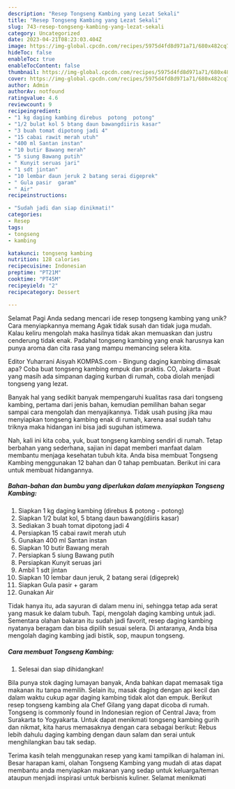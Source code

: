 ```yaml
---
description: "Resep Tongseng Kambing yang Lezat Sekali"
title: "Resep Tongseng Kambing yang Lezat Sekali"
slug: 743-resep-tongseng-kambing-yang-lezat-sekali
category: Uncategorized
date: 2023-04-21T08:23:03.404Z
image: https://img-global.cpcdn.com/recipes/5975d4fd8d971a71/680x482cq70/tongseng-kambing-foto-resep-utama.jpg
hideToc: false
enableToc: true
enableTocContent: false
thumbnail: https://img-global.cpcdn.com/recipes/5975d4fd8d971a71/680x482cq70/tongseng-kambing-foto-resep-utama.jpg
cover: https://img-global.cpcdn.com/recipes/5975d4fd8d971a71/680x482cq70/tongseng-kambing-foto-resep-utama.jpg
author: Admin
authorAv: notfound
ratingvalue: 4.6
reviewcount: 9
recipeingredient:
- "1 kg daging kambing direbus  potong  potong"
- "1/2 bulat kol 5 btang daun bawangdiiris kasar"
- "3 buah tomat dipotong jadi 4"
- "15 cabai rawit merah utuh"
- "400 ml Santan instan"
- "10 butir Bawang merah"
- "5 siung Bawang putih"
- " Kunyit seruas jari"
- "1 sdt jintan"
- "10 lembar daun jeruk 2 batang serai digeprek"
- " Gula pasir  garam"
- " Air"
recipeinstructions:

- "Sudah jadi dan siap dinikmati!"
categories:
- Resep
tags:
- tongseng
- kambing

katakunci: tongseng kambing 
nutrition: 128 calories
recipecuisine: Indonesian
preptime: "PT21M"
cooktime: "PT45M"
recipeyield: "2"
recipecategory: Dessert

---
```



Selamat Pagi Anda sedang mencari ide resep tongseng kambing yang unik? Cara menyiapkannya memang Agak tidak susah dan tidak juga mudah. Kalau keliru mengolah maka hasilnya tidak akan memuaskan dan justru cenderung tidak enak. Padahal tongseng kambing yang enak harusnya kan punya aroma dan cita rasa yang mampu memancing selera kita.


Editor Yuharrani Aisyah KOMPAS.com - Bingung daging kambing dimasak apa? Coba buat tongseng kambing empuk dan praktis. CO, Jakarta - Buat yang masih ada simpanan daging kurban di rumah, coba diolah menjadi tongseng yang lezat.

Banyak hal yang sedikit banyak mempengaruhi kualitas rasa dari tongseng kambing, pertama dari jenis bahan, kemudian pemilihan bahan segar sampai cara mengolah dan menyajikannya. Tidak usah pusing jika mau menyiapkan tongseng kambing enak di rumah, karena asal sudah tahu triknya maka hidangan ini bisa jadi suguhan istimewa.


Nah, kali ini kita coba, yuk, buat tongseng kambing sendiri di rumah. Tetap berbahan yang sederhana, sajian ini dapat memberi manfaat dalam membantu menjaga kesehatan tubuh kita. Anda bisa membuat Tongseng Kambing menggunakan 12 bahan dan 0 tahap pembuatan. Berikut ini cara untuk membuat hidangannya.

<!--inarticleads1-->

##### Bahan-bahan dan bumbu yang diperlukan dalam menyiapkan Tongseng Kambing:

1. Siapkan 1 kg daging kambing (direbus &amp; potong - potong)
1. Siapkan 1/2 bulat kol, 5 btang daun bawang(diiris kasar)
1. Sediakan 3 buah tomat dipotong jadi 4
1. Persiapkan 15 cabai rawit merah utuh
1. Gunakan 400 ml Santan instan
1. Siapkan 10 butir Bawang merah
1. Persiapkan 5 siung Bawang putih
1. Persiapkan  Kunyit seruas jari
1. Ambil 1 sdt jintan
1. Siapkan 10 lembar daun jeruk, 2 batang serai (digeprek)
1. Siapkan  Gula pasir + garam
1. Gunakan  Air


Tidak hanya itu, ada sayuran di dalam menu ini, sehingga tetap ada serat yang masuk ke dalam tubuh. Tapi, mengolah daging kambing untuk jadi. Sementara olahan bakaran itu sudah jadi favorit, resep daging kambing nyatanya beragam dan bisa dipilih sesuai selera. Di antaranya, Anda bisa mengolah daging kambing jadi bistik, sop, maupun tongseng. 

<!--inarticleads2-->

##### Cara membuat Tongseng Kambing:


1. Selesai dan siap dihidangkan!

Bila punya stok daging lumayan banyak, Anda bahkan dapat memasak tiga makanan itu tanpa memilih. Selain itu, masak daging dengan api kecil dan dalam waktu cukup agar daging kambing tidak alot dan empuk. Berikut resep tongseng kambing ala Chef Gilang yang dapat dicoba di rumah. Tongseng is commonly found in Indonesian region of Central Java; from Surakarta to Yogyakarta. Untuk dapat menikmati tongseng kambing gurih dan nikmat, kita harus memasaknya dengan cara sebagai berikut: Rebus lebih dahulu daging kambing dengan daun salam dan serai untuk menghilangkan bau tak sedap. 

Terima kasih telah menggunakan resep yang kami tampilkan di halaman ini. Besar harapan kami, olahan Tongseng Kambing yang mudah di atas dapat membantu anda menyiapkan makanan yang sedap untuk keluarga/teman ataupun menjadi inspirasi untuk berbisnis kuliner. Selamat menikmati

